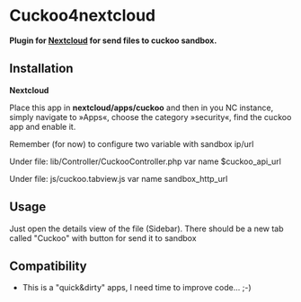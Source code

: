 Cuckoo4nextcloud
========

**Plugin for [Nextcloud](https://nextcloud.com) for send files to cuckoo sandbox.**


Installation
------------

**Nextcloud**

Place this app in **nextcloud/apps/cuckoo** and then in you NC instance, simply navigate to »Apps«, choose the category »security«,
find the cuckoo app and enable it.

Remember (for now) to configure two variable with sandbox ip/url

Under file: lib/Controller/CuckooController.php var name $cuckoo_api_url

Under file: js/cuckoo.tabview.js var name sandbox_http_url


Usage
-----

Just open the details view of the file (Sidebar). There should be a new tab called "Cuckoo" with button for send it to sandbox

Compatibility
-------------

- This is a "quick&dirty" apps, I need time to improve code...  ;-)
